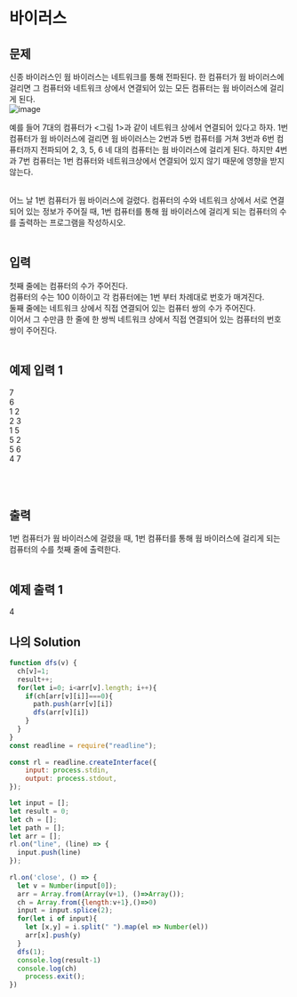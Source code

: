 # 바이러스

## 문제
신종 바이러스인 웜 바이러스는 네트워크를 통해 전파된다. 한 컴퓨터가 웜 바이러스에 걸리면 그 컴퓨터와 네트워크 상에서 연결되어 있는 모든 컴퓨터는 웜 바이러스에 걸리게 된다.
<br/>
![image](https://user-images.githubusercontent.com/68778883/165111394-0650b46c-02ef-4583-a1a9-b76a7f5fdb4f.png)
<br/>

예를 들어 7대의 컴퓨터가 <그림 1>과 같이 네트워크 상에서 연결되어 있다고 하자. 1번 컴퓨터가 웜 바이러스에 걸리면 웜 바이러스는 2번과 5번 컴퓨터를 거쳐 3번과 6번 컴퓨터까지 전파되어 2, 3, 5, 6 네 대의 컴퓨터는 웜 바이러스에 걸리게 된다. 하지만 4번과 7번 컴퓨터는 1번 컴퓨터와 네트워크상에서 연결되어 있지 않기 때문에 영향을 받지 않는다.<br/><br/>


어느 날 1번 컴퓨터가 웜 바이러스에 걸렸다. 컴퓨터의 수와 네트워크 상에서 서로 연결되어 있는 정보가 주어질 때, 1번 컴퓨터를 통해 웜 바이러스에 걸리게 되는 컴퓨터의 수를 출력하는 프로그램을 작성하시오.<br/><Br/>

## 입력
첫째 줄에는 컴퓨터의 수가 주어진다.<br/>
컴퓨터의 수는 100 이하이고 각 컴퓨터에는 1번 부터 차례대로 번호가 매겨진다.<br/>
 둘째 줄에는 네트워크 상에서 직접 연결되어 있는 컴퓨터 쌍의 수가 주어진다. <br/>
 이어서 그 수만큼 한 줄에 한 쌍씩 네트워크 상에서 직접 연결되어 있는 컴퓨터의 번호 쌍이 주어진다.
<br/>
<br/>

## 예제 입력 1

7 <br/>
6 <br/>
1 2<br/>
2 3<br/>
1 5<br/>
5 2<br/>
5 6<br/>
4 7

<br/>
<br/>

## 출력
1번 컴퓨터가 웜 바이러스에 걸렸을 때, 1번 컴퓨터를 통해 웜 바이러스에 걸리게 되는 컴퓨터의 수를 첫째 줄에 출력한다.
<br/>
<br/>

## 예제 출력 1
4

## 나의 Solution

```javascript
function dfs(v) {
  ch[v]=1;
  result++;
  for(let i=0; i<arr[v].length; i++){
    if(ch[arr[v][i]]===0){
      path.push(arr[v][i])
      dfs(arr[v][i])
    }
  }
}
const readline = require("readline");
 
const rl = readline.createInterface({
    input: process.stdin,
    output: process.stdout,
});

let input = [];
let result = 0;
let ch = [];
let path = [];
let arr = [];
rl.on("line", (line) => {
  input.push(line)
});
 
rl.on('close', () => {
  let v = Number(input[0]);
  arr = Array.from(Array(v+1), ()=>Array());
  ch = Array.from({length:v+1},()=>0)
  input = input.splice(2);
  for(let i of input){
    let [x,y] = i.split(" ").map(el => Number(el))
    arr[x].push(y)
  }
  dfs(1);
  console.log(result-1)
  console.log(ch)
    process.exit();
})
```